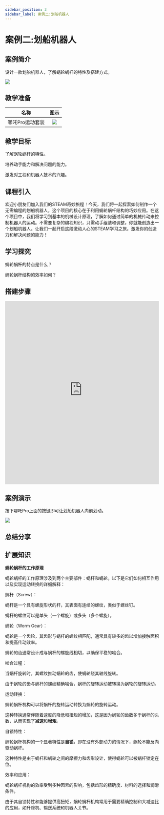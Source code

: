 ```yaml
---
sidebar_position: 3
sidebar_label: 案例二:划船机器人
---
```


# 案例二:划船机器人

## 案例简介

设计一款划船机器人，了解蜗轮蜗杆的特性及搭建方式。

![](https://wiki-media-ef.oss-cn-hongkong.aliyuncs.com/docs/microbit/building-blocks/nezha-pro-sports-kit/images/nezha-pro-sports-kit-case-02-01.png)

## 教学准备

|     名称     |            图示            |
| :----------: | :--------------------------: |
|   哪吒Pro运动套装   |   ![](https://wiki-media-ef.oss-cn-hongkong.aliyuncs.com/docs/microbit/building-blocks/nezha-pro-sports-kit/images/nezha-pro-sports-kit-01.png)  |

## 教学目标

了解涡轮蜗杆的特性。

培养动手能力和解决问题的能力。

激发对工程和机器人技术的兴趣。

## 课程引入

欢迎小朋友们加入我们的STEAM奇妙旅程！今天，我们将一起探索如何制作一个无需编程的划船机器人，这个项目的核心在于利用蜗轮蜗杆结构的巧妙应用。在这个项目中，我们将学习到基本的机械设计原理，了解如何通过简单的机械传动来控制机器人的运动。不需要复杂的编程知识，只需动手组装和调整，你就能创造出一个划船机器人。让我们一起开启这段激动人心的STEAM学习之旅，激发你的创造力和解决问题的能力！

## 学习探究

蜗轮蜗杆的特点是什么？

蜗轮蜗杆结构的效率如何？

## 搭建步骤

<embed src="https://wiki-media-ef.oss-cn-hongkong.aliyuncs.com/docs/microbit/building-blocks/nezha-pro-sports-kit/files/%E5%88%92%E8%88%B9%E6%9C%BA%E5%99%A8%E4%BA%BA.pdf" type="application/pdf" width="100%" height="600px" />

## 案例演示

按下哪吒Pro上面的按键即可让划船机器人向前划动。

![](https://wiki-media-ef.oss-cn-hongkong.aliyuncs.com/docs/microbit/building-blocks/nezha-pro-sports-kit/images/nezha-pro-sports-kit-case-02.gif)

## 总结分享



## 扩展知识


**蜗轮蜗杆的工作原理**

蜗轮蜗杆的工作原理涉及到两个主要部件：蜗杆和蜗轮。以下是它们如何相互作用以及实现运动转换的详细解释：

蜗杆（Screw）：

蜗杆是一个具有螺旋形状的杆，其表面有连续的螺纹，类似于螺丝钉。

蜗杆的螺纹可以是单头（一个螺旋）或多头（多个螺旋）。

蜗轮（Worm Gear）：

蜗轮是一个齿轮，其齿形与蜗杆的螺纹相匹配，通常具有较多的齿以增加接触面积和提高传动效率。

蜗轮的齿通常设计成与蜗杆的螺旋线相切，以确保平稳的啮合。

啮合过程：

当蜗杆旋转时，其螺纹推动蜗轮的齿，使蜗轮绕其轴线旋转。

由于蜗轮的齿与蜗杆的螺纹精确啮合，蜗杆的旋转运动被转换为蜗轮的旋转运动。

运动转换：

蜗轮蜗杆机构可以将蜗杆的旋转运动转换为蜗轮的旋转运动。

这种转换通常伴随着速度的降低和扭矩的增加，这是因为蜗轮的齿数多于蜗杆的头数，从而实现了**减速**和**增矩**。

自锁特性：

蜗轮蜗杆机构的一个显著特性是**自锁**，即在没有外部动力的情况下，蜗轮不能反向驱动蜗杆。

这种特性是由于蜗杆和蜗轮之间的摩擦力和齿形设计，使得蜗轮可以被蜗杆锁定在位。

效率和应用：

蜗轮蜗杆机构的效率受到多种因素的影响，包括齿形的精确度、材料的选择和润滑条件。

由于其自锁特性和能够提供高扭矩，蜗轮蜗杆机构常用于需要精确控制和大减速比的应用，如升降机、输送系统和机器人关节。
